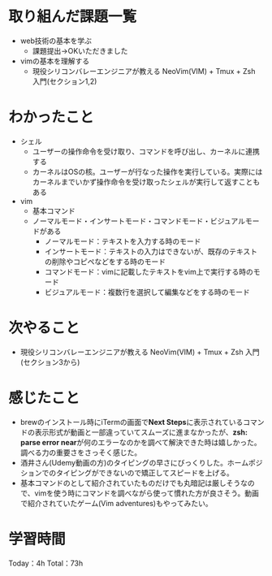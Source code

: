 # 取り組んだ課題一覧
- web技術の基本を学ぶ
	- 課題提出→OKいただきました
- vimの基本を理解する
	- 現役シリコンバレーエンジニアが教える NeoVim(VIM) + Tmux + Zsh 入門(セクション1,2)

# わかったこと
- シェル
	- ユーザーの操作命令を受け取り、コマンドを呼び出し、カーネルに連携する
	- カーネルはOSの核。ユーザーが行なった操作を実行している。実際にはカーネルまでいかず操作命令を受け取ったシェルが実行して返すこともある
- vim
	- 基本コマンド
	- ノーマルモード・インサートモード・コマンドモード・ビジュアルモードがある
		- ノーマルモード：テキストを入力する時のモード
		- インサートモード：テキストの入力はできないが、既存のテキストの削除やコピペなどをする時のモード
		- コマンドモード：vimに記載したテキストをvim上で実行する時のモード
		- ビジュアルモード：複数行を選択して編集などをする時のモード

# 次やること
- 現役シリコンバレーエンジニアが教える NeoVim(VIM) + Tmux + Zsh 入門(セクション3から)

# 感じたこと
- brewのインストール時にiTermの画面で**Next Steps**に表示されているコマンドの表示形式が動画と一部違っていてスムーズに進まなかったが、**zsh: parse error near**が何のエラーなのかを調べて解決できた時は嬉しかった。調べる力の重要さをさっそく感じた。  
- 酒井さん(Udemy動画の方)のタイピングの早さにびっくりした。ホームポジションでのタイピングができないので矯正してスピードを上げる。
- 基本コマンドのとして紹介されていたものだけでも丸暗記は厳しそうなので、vimを使う時にコマンドを調べながら使って慣れた方が良さそう。動画で紹介されていたゲーム(Vim adventures)もやってみたい。

# 学習時間
Today：4h Total：73h
